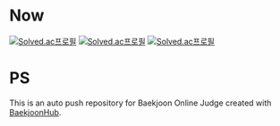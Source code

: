 # Now

[![Solved.ac프로필](http://mazassumnida.wtf/api/v2/generate_badge?boj={handle})](https://solved.ac/{handle})
[![Solved.ac프로필](http://mazassumnida.wtf/api/generate_badge?boj={handle})](https://solved.ac/{handle})
[![Solved.ac프로필](http://mazassumnida.wtf/api/mini/generate_badge?boj={handle})](https://solved.ac/{handle})

# PS
This is an auto push repository for Baekjoon Online Judge created with [BaekjoonHub](https://github.com/BaekjoonHub/BaekjoonHub).
